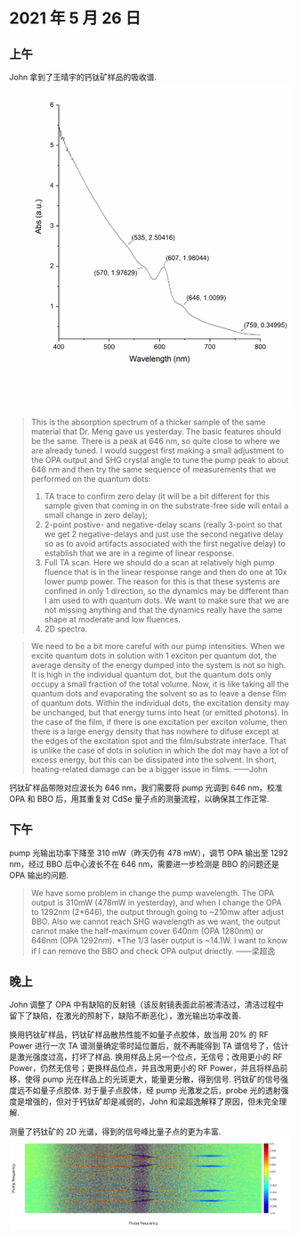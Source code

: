 # 2021 年 5 月 26 日
## 上午
John 拿到了王晴宇的钙钛矿样品的吸收谱.
![](20210526-Abs%202D%20PVSK.png)

>This is the absorption spectrum of a thicker sample of the same material that Dr. Meng gave us yesterday. The basic features should be the same. There is a peak at 646 nm, so quite close to where we are already tuned. I would suggest first making a small adjustment to the OPA output and SHG crystal angle to tune the pump peak to about 646 nm and then try the same sequence of measurements that we performed on the quantum dots:
>1. TA trace to confirm zero delay (it will be a bit different for this sample given that coming in on the substrate-free side will entail a small change in zero delay);
>2. 2-point postive- and negative-delay scans (really 3-point so that we get 2 negative-delays and just use the second negative delay so as to avoid artifacts associated with the first negative delay) to establish that we are in a regime of linear response.
>3. Full TA scan. Here we should do a scan at relatively high pump fluence that is in the linear response range and then do one at 10x lower pump power. The reason for this is that these systems are confined in only 1 direction, so the dynamics may be different than I am used to with quantum dots. We want to make sure that we are not missing anything and that the dynamics really have the same shape at moderate and low fluences. 
>4. 2D spectra.

> We need to be a bit more careful with our pump intensities. When we excite quantum dots in solution with 1 exciton per quantum dot, the average density of the energy dumped into the system is not so high. It is high in the individual quantum dot, but the quantum dots only occupy a small fraction of the total volume. Now, it is like taking all the quantum dots and evaporating the solvent so as to leave a dense film of quantum dots. Within the individual dots, the excitation density may be unchanged, but that energy turns into heat (or emitted photons). In the case of the film, if there is one excitation per exciton volume, then there is a large energy density that has nowhere to difuse except at the edges of the excitation spot and the film/substrate interface. That is unlike the case of dots in solution in which the dot may have a lot of excess energy, but this can be dissipated into the solvent. In short, heating-related damage can be a bigger issue in films.
——John

钙钛矿样品带隙对应波长为 646 nm，我们需要将 pump 光调到 646 nm，校准 OPA 和 BBO 后，用其重复对 CdSe 量子点的测量流程，以确保其工作正常.

## 下午
pump 光输出功率下降至 310 mW（昨天仍有 478 mW），调节 OPA 输出至 1292 nm，经过 BBO 后中心波长不在 646 nm，需要进一步检测是 BBO 的问题还是 OPA 输出的问题.
>We have some problem in change the pump wavelength. The OPA output is 310mW (478mW in yesterday), and when I change the OPA to 1292nm (2*646), the output through going to ~210mw after adjust BBO. Also we cannot reach SHG wavelength as we want, the output cannot make the half-maximum cover 640nm (OPA 1280nm) or 646nm (OPA 1292nm). 
*The 1/3 laser output is ~14.1W.
I want to know if I can remove the BBO and check OPA output driectly.
——梁超逸

## 晚上
John 调整了 OPA 中有缺陷的反射镜（该反射镜表面此前被清洁过，清洁过程中留下了缺陷，在激光的照射下，缺陷不断恶化），激光输出功率改善.

换用钙钛矿样品，钙钛矿样品散热性能不如量子点胶体，故当用 20% 的 RF Power 进行一次 TA 谱测量确定零时延位置后，就不再能得到 TA 谱信号了，估计是激光强度过高，打坏了样品. 换用样品上另一个位点，无信号；改用更小的 RF Power，仍然无信号；更换样品位点，并且改用更小的 RF Power，并且将样品前移，使得 pump 光在样品上的光斑更大，能量更分散，得到信号. 钙钛矿的信号强度远不如量子点胶体. 对于量子点胶体，经 pump 光激发之后，probe 光的透射强度是增强的，但对于钙钛矿却是减弱的，John 和梁超逸解释了原因，但未完全理解.

测量了钙钛矿的 2D 光谱，得到的信号峰比量子点的更为丰富.
![](20210526-PVSK-2D.png)
